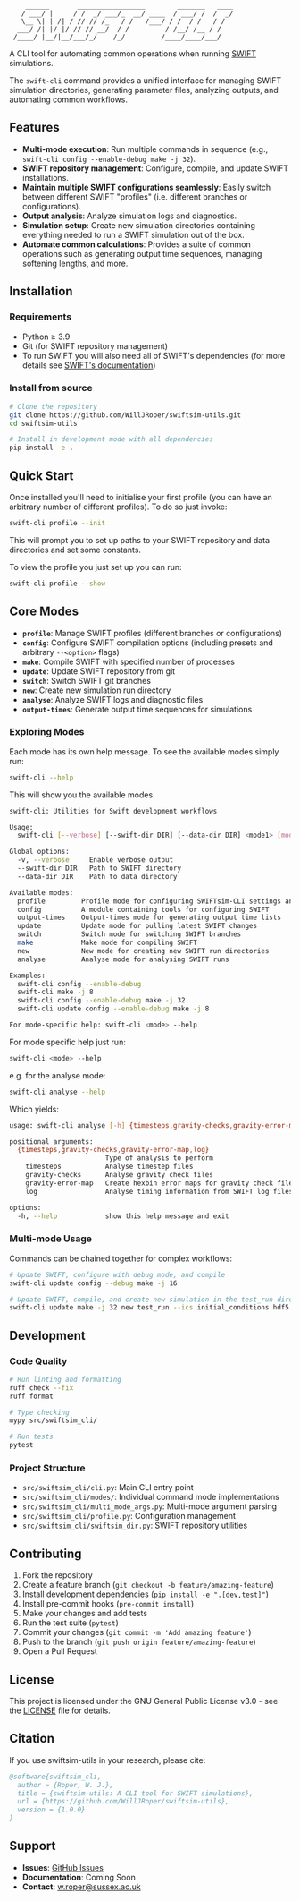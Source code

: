 ```
    ______       _________________        _______   ____
   / ___/ |     / /  _/ ___/_  __/ ____  / ___/ /  /  _/
   \__ \| | /| / // // /_   / /   /___/ / /  / /   / /
  ___/ /| |/ |/ // // __/  / /         / /__/ /__ / /
 /____/ |__/|__/___/_/    /_/         /____/____/___/

```

A CLI tool for automating common operations when running [SWIFT](https://gitlab.cosma.dur.ac.uk/swift/swiftsim) simulations.

The `swift-cli` command provides a unified interface for managing SWIFT simulation directories, generating parameter files, analyzing outputs, and automating common workflows.

## Features

- **Multi-mode execution**: Run multiple commands in sequence (e.g., `swift-cli config --enable-debug make -j 32`).
- **SWIFT repository management**: Configure, compile, and update SWIFT installations.
- **Maintain multiple SWIFT configurations seamlessly**: Easily switch between different SWIFT "profiles" (i.e. different branches or configurations).
- **Output analysis**: Analyze simulation logs and diagnostics.
- **Simulation setup**: Create new simulation directories containing everything needed to run a SWIFT simulation out of the box.
- **Automate common calculations**: Provides a suite of common operations such as generating output time sequences, managing softening lengths, and more.

## Installation

### Requirements

- Python ≥ 3.9
- Git (for SWIFT repository management)
- To run SWIFT you will also need all of SWIFT's dependencies (for more details see [SWIFT's documentation](https://swift.strw.leidenuniv.nl/docs/index.html))

### Install from source

```bash
# Clone the repository
git clone https://github.com/WillJRoper/swiftsim-utils.git
cd swiftsim-utils

# Install in development mode with all dependencies
pip install -e .
```

## Quick Start

Once installed you'll need to initialise your first profile (you can have an arbitrary number of different profiles). To do so just invoke:

```bash
swift-cli profile --init
```

This will prompt you to set up paths to your SWIFT repository and data directories and set some constants.

To view the profile you just set up you can run:

```bash
swift-cli profile --show
```

## Core Modes

- **`profile`**: Manage SWIFT profiles (different branches or configurations)
- **`config`**: Configure SWIFT compilation options (including presets and arbitrary `--<option>` flags)
- **`make`**: Compile SWIFT with specified number of processes
- **`update`**: Update SWIFT repository from git
- **`switch`**: Switch SWIFT git branches
- **`new`**: Create new simulation run directory
- **`analyse`**: Analyze SWIFT logs and diagnostic files
- **`output-times`**: Generate output time sequences for simulations

### Exploring Modes

Each mode has its own help message. To see the available modes simply run:

```bash
swift-cli --help
```

This will show you the available modes.

```bash
swift-cli: Utilities for Swift development workflows

Usage:
  swift-cli [--verbose] [--swift-dir DIR] [--data-dir DIR] <mode1> [mode1_args] [<mode2> [mode2_args]] ...

Global options:
  -v, --verbose     Enable verbose output
  --swift-dir DIR   Path to SWIFT directory
  --data-dir DIR    Path to data directory

Available modes:
  profile         Profile mode for configuring SWIFTsim-CLI settings and profiles
  config          A module containing tools for configuring SWIFT
  output-times    Output-times mode for generating output time lists
  update          Update mode for pulling latest SWIFT changes
  switch          Switch mode for switching SWIFT branches
  make            Make mode for compiling SWIFT
  new             New mode for creating new SWIFT run directories
  analyse         Analyse mode for analysing SWIFT runs

Examples:
  swift-cli config --enable-debug
  swift-cli make -j 8
  swift-cli config --enable-debug make -j 32
  swift-cli update config --enable-debug make -j 8

For mode-specific help: swift-cli <mode> --help
```

For mode specific help just run:

```bash
swift-cli <mode> --help
```

e.g. for the analyse mode:

```bash
swift-cli analyse --help
```

Which yields:

```bash
usage: swift-cli analyse [-h] {timesteps,gravity-checks,gravity-error-map,log} ...

positional arguments:
  {timesteps,gravity-checks,gravity-error-map,log}
                        Type of analysis to perform
    timesteps           Analyse timestep files
    gravity-checks      Analyse gravity check files
    gravity-error-map   Create hexbin error maps for gravity check files
    log                 Analyse timing information from SWIFT log files. To get the most from this mode SWIFT should be run with -v 1 for verbose output.

options:
  -h, --help            show this help message and exit
```

### Multi-mode Usage

Commands can be chained together for complex workflows:

```bash
# Update SWIFT, configure with debug mode, and compile
swift-cli update config --debug make -j 16

# Update SWIFT, compile, and create new simulation in the test_run directory
swift-cli update make -j 32 new test_run --ics initial_conditions.hdf5
```

## Development

### Code Quality

```bash
# Run linting and formatting
ruff check --fix
ruff format

# Type checking
mypy src/swiftsim_cli/

# Run tests
pytest
```

### Project Structure

- `src/swiftsim_cli/cli.py`: Main CLI entry point
- `src/swiftsim_cli/modes/`: Individual command mode implementations
- `src/swiftsim_cli/multi_mode_args.py`: Multi-mode argument parsing
- `src/swiftsim_cli/profile.py`: Configuration management
- `src/swiftsim_cli/swiftsim_dir.py`: SWIFT repository utilities

## Contributing

1. Fork the repository
2. Create a feature branch (`git checkout -b feature/amazing-feature`)
3. Install development dependencies (`pip install -e ".[dev,test]"`)
4. Install pre-commit hooks (`pre-commit install`)
5. Make your changes and add tests
6. Run the test suite (`pytest`)
7. Commit your changes (`git commit -m 'Add amazing feature'`)
8. Push to the branch (`git push origin feature/amazing-feature`)
9. Open a Pull Request

## License

This project is licensed under the GNU General Public License v3.0 - see the [LICENSE](LICENSE) file for details.

## Citation

If you use swiftsim-utils in your research, please cite:

```bibtex
@software{swiftsim_cli,
  author = {Roper, W. J.},
  title = {swiftsim-utils: A CLI tool for SWIFT simulations},
  url = {https://github.com/WillJRoper/swiftsim-utils},
  version = {1.0.0}
}
```

## Support

- **Issues**: [GitHub Issues](https://github.com/WillJRoper/swiftsim-utils/issues)
- **Documentation**: Coming Soon
- **Contact**: w.roper@sussex.ac.uk
